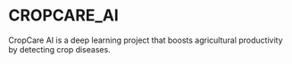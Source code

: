 # CROPCARE_AI
CropCare AI is a deep learning project that boosts agricultural productivity by detecting crop diseases. 
